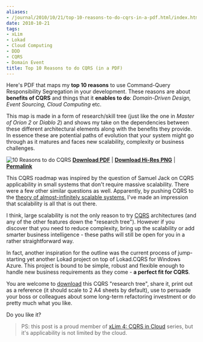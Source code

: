 ```yaml
---
aliases:
- /journal/2010/10/21/top-10-reasons-to-do-cqrs-in-a-pdf.html/index.html
date: 2010-10-21
tags:
- xLim
- Lokad
- Cloud Computing
- DDD
- CQRS
- Domain Event
title: Top 10 Reasons to do CQRS (in a PDF)
---
```

<p>Here's PDF that maps my <strong>top 10 reasons</strong> to use Command-Query Responsibility Segregation in your development. These reasons are about <strong>benefits of CQRS</strong> and things that it <strong>enables to do</strong>: <em>Domain-Driven Design, Event Sourcing, Cloud Computing</em> etc. </p>

<p>This map is made in a form of research/skill tree (just like the one in <em>Master of Orion 2</em> or <em>Diablo 2</em>) and shows my take on the dependencies between these different architectural elements along with the benefits they provide. In essence these are potential paths of evolution that your system might go through as it matures and faces new scalability, complexity or business challenges.</p>

<p><span class="full-image-block ssNonEditable"><span><img src="/storage/uploads/2010/10/2010-10-22_022341.png" alt="10 Reasons to do CQRS"/></span></span>
<a href="/storage/uploads/2010/10/CQRS-big-picture.pdf">
<strong>Download PDF</strong></a> | <a href="/storage/uploads/2010/10/CQRS-big-picture.png"><strong>Download Hi-Res PNG</strong></a> | <a href="http://abdullin.com/journal/2010/10/22/top-10-reasons-to-do-cqrs-in-a-pdf.html"><strong>Permalink</strong></a> </p>

<p>This CQRS roadmap was inspired by the question of Samuel Jack on CQRS applicability in small systems that don't require massive scalability. There were a few other similar questions as well. Apparently, by pushing CQRS to the <a href="http://abdullin.com/journal/2010/9/26/theory-of-cqrs-command-handlers-sagas-ars-and-event-subscrip.html">theory of almost-infinitely scalable systems</a>, I've made an impression that scalability is all that is out there.</p>

<p>I think, large scalability is not the only reason to try <a href="/tags/cqrs/" target="_blank" class="offsite-link-inline">CQRS</a> architectures (and any of the other features down the "research tree"). However if you discover that you need to reduce complexity, bring up the scalability or add smarter business intelligence - these paths will still be open for you in a rather straightforward way.</p>

<p>In fact, another inspiration for the outline was the current process of jump-starting yet another Lokad project on top of Lokad.CQRS for Windows Azure. This project is bound to be simple, robust and flexible enough to handle new business requirements as they come - <strong>a perfect fit for CQRS</strong>.</p>

<p>You are welcome to <a href="/storage/uploads/2010/10/CQRS-big-picture.pdf">download</a> this CQRS "research tree", share it, print out as a reference (it should scale to 2 A4 sheets by default), use to persuade your boss or colleagues about some long-term refactoring investment or do pretty much what you like.</p>

<p>Do you like it?</p>

<blockquote>
  <p>PS: this post is a proud member of <a href="http://abdullin.com/xlim/">xLim 4: CQRS in Cloud</a> series, but it's applicability is not limited by the cloud.</p>
</blockquote>

